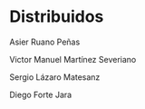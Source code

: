 # Distribuidos

Asier Ruano Peñas <p>
Victor Manuel Martínez Severiano <p>
Sergio Lázaro Matesanz <p>
Diego Forte Jara <p>
